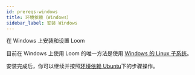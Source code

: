 ```yaml
---
id: prereqs-windows
title: 环境依赖（Windows）
sidebar_label: 安装 Windows
---
```

在 Windows 上安装和设置 Loom

目前在 Windows 上使用 Loom 的唯一方法是使用 [Windows 的 Linux 子系统](https://docs.microsoft.com/en-us/windows/wsl/install-win10)。

安装完成后，你可以继续并按照[环境依赖 Ubuntu](prereqs-ubuntu.html)下的步骤操作。